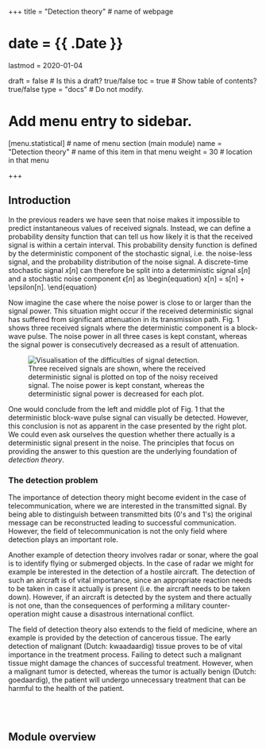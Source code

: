 +++
title = "Detection theory"         # name of webpage

# date = {{ .Date }}
lastmod = 2020-01-04

draft = false  # Is this a draft? true/false
toc = true  # Show table of contents? true/false
type = "docs"  # Do not modify.

# Add menu entry to sidebar.
[menu.statistical]                       # name of menu section (main module)
  name = "Detection theory"        # name of this item in that menu
  weight = 30                           # location in that menu

+++

## Introduction

In the previous readers we have seen that noise makes it impossible to predict instantaneous values of received signals. Instead, we can define a probability density function that can tell us how likely it is that the received signal is within a certain interval. This probability density function is defined by the deterministic component of the stochastic signal, i.e. the noise-less signal, and the probability distribution of the noise signal. A discrete-time stochastic signal $x[n]$ can therefore be split into a deterministic signal $s[n]$ and a stochastic noise component $\epsilon[n]$ as
\begin{equation}
    x[n] = s[n] + \epsilon[n].
\end{equation}

Now imagine the case where the noise power is close to or larger than the signal power. This situation might occur if the received deterministic signal has suffered from significant attenuation in its transmission path. Fig. 1 shows three received signals where the deterministic component is a block-wave pulse. The noise power in all three cases is kept constant, whereas the signal power is consecutively decreased as a result of attenuation.

<div style="max-width: 900px; margin: auto">
  <figure>
    <img
      src="/../files/7.Images/math/probability/detection_difficulties.svg"
      alt="Visualisation of the difficulties of signal detection."
    />
    <figcaption class="numbered">
      Three received signals are shown, where the received deterministic signal is plotted on top of the noisy received signal. The noise power is kept constant, whereas the deterministic signal power is decreased for each plot.
    </figcaption>
  </figure>
</div>

One would conclude from the left and middle plot of Fig. 1 that the deterministic block-wave pulse signal can visually be detected. However, this conclusion is not as apparent in the case presented by the right plot. We could even ask ourselves the question whether there actually is a deterministic signal present in the noise. The principles that focus on providing the answer to this question are the underlying foundation of <i>detection theory</i>.

### The detection problem
The importance of detection theory might become evident in the case of telecommunication, where we are interested in the transmitted signal. By being able to distinguish between transmitted bits (0's and 1's) the original message can be reconstructed leading to successful communication. However, the field of telecommunication is not the only field where detection plays an important role.

Another example of detection theory involves radar or sonar, where the goal is to identify flying or submerged objects. In the case of radar we might for example be interested in the detection of a hostile aircraft. The detection of such an aircraft is of vital importance, since an appropriate reaction needs to be taken in case it actually is present (i.e. the aircraft needs to be taken down). However, if an aircraft is detected by the system and there actually is not one, than the consequences of performing a military counter-operation might cause a disastrous international conflict.

The field of detection theory also extends to the field of medicine, where an example is provided by the detection of cancerous tissue. The early detection of malignant (Dutch: kwaadaardig) tissue proves to be of vital importance in the treatment process. Failing to detect such a malignant tissue might damage the chances of successful treatment. However, when a malignant tumor is detected, whereas the tumor is actually benign (Dutch: goedaardig), the patient will undergo unnecessary treatment that can be harmful to the health of the patient.

<br></br>

## Module overview
